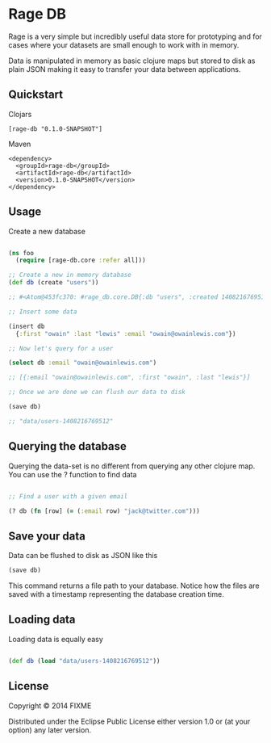 # Rage DB

Rage is a very simple but incredibly useful data store for prototyping and for cases where your datasets are small enough to work with in memory.

Data is manipulated in memory as basic clojure maps but stored to disk as plain JSON making it easy to transfer
your data between applications.

## Quickstart

Clojars

```
[rage-db "0.1.0-SNAPSHOT"]
```

Maven

```
<dependency>
  <groupId>rage-db</groupId>
  <artifactId>rage-db</artifactId>
  <version>0.1.0-SNAPSHOT</version>
</dependency>
```

## Usage

Create a new database

```clojure

(ns foo
  (require [rage-db.core :refer all]))

;; Create a new in memory database
(def db (create "users"))

;; #<Atom@453fc370: #rage_db.core.DB{:db "users", :created 1408216769512, :data []}>

;; Insert some data

(insert db
  {:first "owain" :last "lewis" :email "owain@owainlewis.com"})

;; Now let's query for a user

(select db :email "owain@owainlewis.com")

;; [{:email "owain@owainlewis.com", :first "owain", :last "lewis"}]

;; Once we are done we can flush our data to disk

(save db)

;; "data/users-1408216769512"

```

## Querying the database

Querying the data-set is no different from querying any other clojure map. You can use the ? function
to find data

```clojure

;; Find a user with a given email

(? db (fn [row] (= (:email row) "jack@twitter.com")))

```

## Save your data

Data can be flushed to disk as JSON like this

```clojure
(save db)
```

This command returns a file path to your database. Notice how the files are saved with a timestamp
representing the database creation time.

## Loading data

Loading data is equally easy

```clojure

(def db (load "data/users-1408216769512"))

```

## License

Copyright © 2014 FIXME

Distributed under the Eclipse Public License either version 1.0 or (at
your option) any later version.
